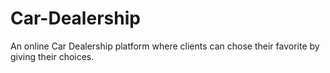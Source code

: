 # Car-Dealership
An online Car Dealership platform where clients can chose their favorite by giving their choices.
